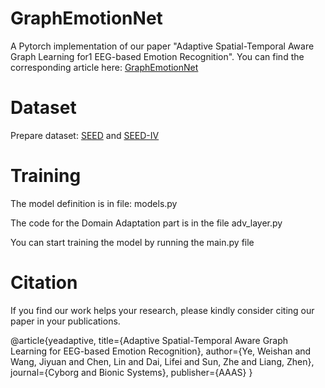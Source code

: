 # GraphEmotionNet
A Pytorch implementation of our paper "Adaptive Spatial-Temporal Aware Graph Learning for1
EEG-based Emotion Recognition".
You can find the corresponding article here: [GraphEmotionNet](https://spj.science.org/doi/pdf/10.34133/cbsystems.0088)
# Dataset
Prepare dataset: [SEED](https://bcmi.sjtu.edu.cn/home/seed/seed.html) and [SEED-IV](https://bcmi.sjtu.edu.cn/home/seed/seed-iv.html)
# Training
The model definition is in file: models.py

The code for the Domain Adaptation part is in the file adv_layer.py

You can start training the model by running the main.py file
# Citation
If you find our work helps your research, please kindly consider citing our paper in your publications.

@article{yeadaptive,
  title={Adaptive Spatial-Temporal Aware Graph Learning for EEG-based Emotion Recognition},
  author={Ye, Weishan and Wang, Jiyuan and Chen, Lin and Dai, Lifei and Sun, Zhe and Liang, Zhen},
  journal={Cyborg and Bionic Systems},
  publisher={AAAS}
}

